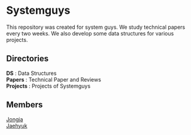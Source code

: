# Systemguys

This repository was created for system guys. We study technical papers every two weeks. We also develop some data structures for various projects.

## Directories

**DS**  : Data Structures  
**Papers**  : Technical Paper and Reviews  
**Projects**  : Projects of Systemguys  

## Members

[Jongja](https://github.com/jongja)  
[Jaehyuk](https://github.com/Choi-Jaehyeok)
